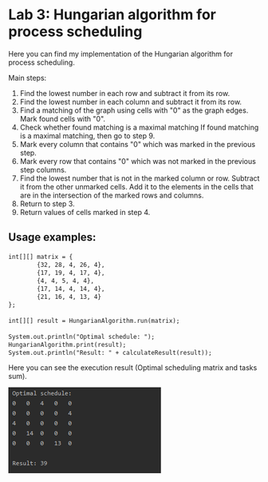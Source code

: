 # Lab 3: Hungarian algorithm for process scheduling

Here you can find my implementation of the Hungarian algorithm for process scheduling.

Main steps:

1. Find the lowest number in each row and subtract it from its row.
2. Find the lowest number in each column and subtract it from its row.
3. Find a matching of the graph using cells with "0" as the graph edges. Mark found cells with "0".
4. Check whether found matching is a maximal matching If found matching is a maximal matching, then go to step 9.
5. Mark every column that contains "0" which was marked in the previous step.
6. Mark every row that contains "0" which was not marked in the previous step columns.
7. Find the lowest number that is not in the marked column or row. Subtract it from the other unmarked cells. Add it to the elements in the cells that are in the intersection of the marked rows and columns.
8. Return to step 3.
9. Return values of cells marked in step 4. 

## Usage examples:


```
int[][] matrix = {
        {32, 28, 4, 26, 4},
        {17, 19, 4, 17, 4},
        {4, 4, 5, 4, 4},
        {17, 14, 4, 14, 4},
        {21, 16, 4, 13, 4}
};

int[][] result = HungarianAlgorithm.run(matrix);

System.out.println("Optimal schedule: ");
HungarianAlgorithm.print(result);
System.out.println("Result: " + calculateResult(result));
```

Here you can see the execution result (Optimal scheduling matrix and tasks sum).

<img src='./img/result.png'>
